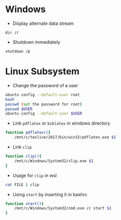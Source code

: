# Windows

* Display alternate data stream
```
dir /r
```

* Shutdown immediately
```
shutdown /p
```

# Linux Subsystem

* Change the password of a user
```bash
ubuntu config --default-user root
bash
passwd (set the password for root)
passwd $USER
ubuntu config --default-user $USER
```

* Link `pdflatex` or `biblatex` in windows directory
```bash
function pdflatex(){
    /mnt/c/texlive/2017/bin/win32/pdflatex.exe $1
```
* Link `clip` 
```bash
function clip(){
    /mnt/c/Windows/System32/clip.exe $1
}
```
* Usage for `clip` in wsl
```bash
cat FILE | clip
```

* Using `start` by inserting it in bashrc
```bash
function start(){
    /mnt/c/Windows/System32/cmd.exe /c start $1
}
```
